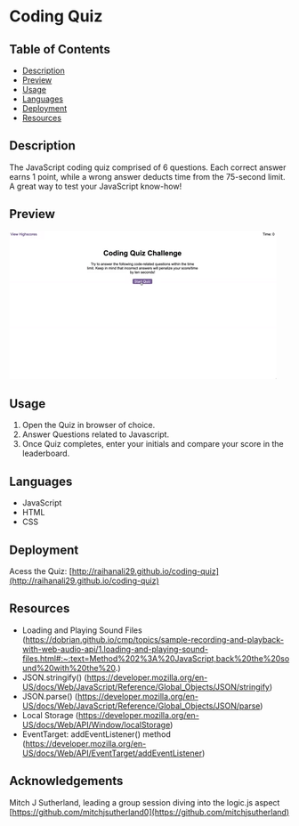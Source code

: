 # Coding Quiz

## Table of Contents

- [Description](#description)
- [Preview](#preview)
- [Usage](#usage)
- [Languages](#languages)
- [Deployment](#deployment)
- [Resources](#resources)

## Description

The JavaScript coding quiz comprised of 6 questions. Each correct answer earns 1 point, while a wrong answer deducts time from the 75-second limit. A great way to test your JavaScript know-how!

## Preview
![Quiz Preview](./Quiz/Images/08-web-apis-challenge-demo.gif)

## Usage
1. Open the Quiz in browser of choice. 
2. Answer Questions related to Javascript.
3. Once Quiz completes, enter your initials and compare your score in the leaderboard.

## Languages 
- JavaScript
- HTML
- CSS

## Deployment
Acess the Quiz: [http://raihanali29.github.io/coding-quiz](http://raihanali29.github.io/coding-quiz)

## Resources
- Loading and Playing Sound Files (https://dobrian.github.io/cmp/topics/sample-recording-and-playback-with-web-audio-api/1.loading-and-playing-sound-files.html#:~:text=Method%202%3A%20JavaScript,back%20the%20sound%20with%20the%20.)
- JSON.stringify() (https://developer.mozilla.org/en-US/docs/Web/JavaScript/Reference/Global_Objects/JSON/stringify)
- JSON.parse() (https://developer.mozilla.org/en-US/docs/Web/JavaScript/Reference/Global_Objects/JSON/parse)
- Local Storage (https://developer.mozilla.org/en-US/docs/Web/API/Window/localStorage)
- EventTarget: addEventListener() method (https://developer.mozilla.org/en-US/docs/Web/API/EventTarget/addEventListener)

## Acknowledgements
Mitch J Sutherland, leading a group session diving into the logic.js aspect [https://github.com/mitchjsutherland0](https://github.com/mitchjsutherland)


